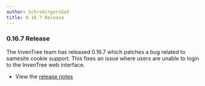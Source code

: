 ```yaml
---
author: SchrodingersGat
title: 0.16.7 Release
---
```


### 0.16.7 Release

The InvenTree team has released 0.16.7 which patches a bug related to samesite cookie support. This fixes an issue where users are unable to login to the InvenTree web interface.

- View the [release notes](https://github.com/inventree/InvenTree/releases/tag/0.16.7)